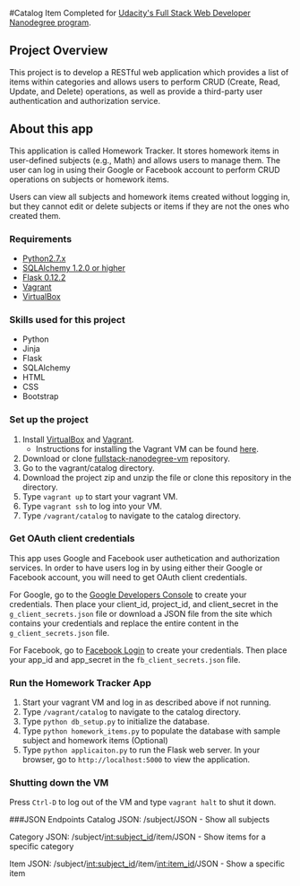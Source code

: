 #Catalog Item
Completed for [Udacity's Full Stack Web Developer Nanodegree program](https://www.udacity.com/course/full-stack-web-developer-nanodegree--nd004).

## Project Overview
This project is to develop a RESTful web application which provides a list of items within categories and allows users to perform CRUD (Create, Read, Update, and Delete) operations, as well as provide a third-party user authentication and authorization service.

## About this app

This application is called Homework Tracker. It stores homework items in user-defined subjects (e.g., Math) and allows users to manage them.  The user can log in using their Google or Facebook account to perform CRUD operations on subjects or homework items.

Users can view all subjects and homework items created without logging in, but they cannot edit or delete subjects or items if they are not the ones who created them.

### Requirements
  * [Python2.7.x](https://www.python.org/)
  * [SQLAlchemy 1.2.0 or higher](http://www.sqlalchemy.org/)
  * [Flask 0.12.2](http://flask.pocoo.org/)
  * [Vagrant](https://www.vagrantup.com/)
  * [VirtualBox](https://www.virtualbox.org/)

### Skills used for this project
  * Python
  * Jinja
  * Flask
  * SQLAlchemy
  * HTML
  * CSS
  * Bootstrap

### Set up the project
1. Install [VirtualBox](https://www.vagrantup.com/) and [Vagrant](https://www.vagrantup.com/).
	* Instructions for installing the Vagrant VM can be found [here](https://www.udacity.com/wiki/ud197/install-vagrant).
2. Download or clone [fullstack-nanodegree-vm](https://github.com/udacity/fullstack-nanodegree-vm) repository.
3. Go to the vagrant/catalog directory.
4. Download the project zip and unzip the file or clone this repository in the directory.
5. Type `vagrant up` to start your vagrant VM.
6. Type `vagrant ssh` to log into your VM.
7. Type `/vagrant/catalog` to navigate to the catalog directory.

### Get OAuth client credentials
This app uses Google and Facebook user authetication and authorization services.  In order to have users log in by using either their Google or Facebook account, you will need to get OAuth client credentials.

For Google, go to the
[Google Developers Console](https://console.developers.google.com/) to create your credentials.  Then place your client\_id, project\_id, and client\_secret in the `g_client_secrets.json` file or download a JSON file from the site which contains your credentials and replace the entire content in the `g_client_secrets.json` file.

For Facebook, go to [Facebook Login](https://developers.facebook.com/products/login) to create your credentials.  Then place your app\_id and app\_secret in the `fb_client_secrets.json` file.


### Run the Homework Tracker App
1. Start your vagrant VM and log in as described above if not running.
2. Type `/vagrant/catalog` to navigate to the catalog directory.
3. Type `python db_setup.py` to initialize the database.
4. Type `python homework_items.py` to populate the database with sample subject and homework items (Optional)
5. Type `python applicaiton.py` to run the Flask web server.  In your browser, go to `http://localhost:5000` to view the application.

### Shutting down the VM
Press `Ctrl-D` to log out of the VM and type `vagrant halt` to shut it down.


###JSON Endpoints
Catalog JSON: /subject/JSON - Show all subjects

Category JSON: /subject/<int:subject_id>/item/JSON - Show items for a specific category

Item JSON: /subject/<int:subject_id>/item/<int:item_id>/JSON - Show a specific item


